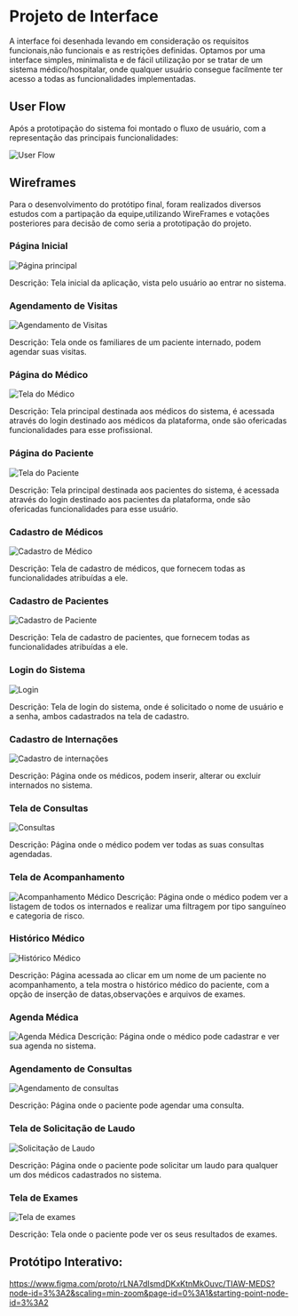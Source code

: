 
# Projeto de Interface

A interface foi desenhada levando em consideração os requisitos funcionais,não funcionais e as restrições definidas. Optamos por uma interface simples, minimalista e de fácil utilização por se tratar de um sistema médico/hospitalar, onde qualquer usuário consegue facilmente ter acesso a todas as funcionalidades implementadas.

## User Flow

Após a prototipação do sistema foi montado o fluxo de usuário, com a representação das principais funcionalidades:

![User Flow](https://github.com/ICEI-PUC-Minas-PPLES-TI/PLF-ES-2021-2-TI1-7924100-sistema-hospitalar/blob/master/Documentacao/images/USER%20FLOW%20MEDS.png)


## Wireframes

Para o desenvolvimento do protótipo final, foram realizados diversos estudos com a partipação da equipe,utilizando WireFrames e votações posteriores para decisão de como seria a prototipação do projeto.

### Página Inicial </br>
![Página principal](https://user-images.githubusercontent.com/90854484/146228022-5e043dee-149b-40fd-9515-54707c8e2448.png)

Descrição: Tela inicial da aplicação, vista pelo usuário ao entrar no sistema.

### Agendamento de Visitas </br>
![Agendamento de Visitas](https://user-images.githubusercontent.com/90854484/146230379-bc7551eb-8eb0-4be8-9809-fce708741762.png)

Descrição: Tela onde os familiares de um paciente internado, podem agendar suas visitas.

### Página do Médico </br>
![Tela do Médico](https://user-images.githubusercontent.com/90854484/146228196-148395e9-6c15-4764-85f9-5189b852e95e.png)

Descrição: Tela principal destinada aos médicos do sistema, é acessada através do login destinado aos médicos da plataforma, onde são ofericadas funcionalidades para esse profissional.

### Página do Paciente </br>
![Tela do Paciente](https://user-images.githubusercontent.com/90854484/146228270-6ac739d5-2e58-42c1-b687-7b89674a7a81.png)

Descrição: Tela principal destinada aos pacientes do sistema, é acessada através do login destinado aos pacientes da plataforma, onde são ofericadas funcionalidades para esse usuário.

### Cadastro de Médicos </br>
![Cadastro de Médico](https://user-images.githubusercontent.com/90854484/146228809-33775554-42ef-4a23-a09e-17e9703f173b.png)

Descrição: Tela de cadastro de médicos, que fornecem todas as funcionalidades atribuídas a ele.

### Cadastro de Pacientes </br>
![Cadastro de Paciente](https://user-images.githubusercontent.com/90854484/146228883-b1aa058c-a2f6-4420-ac65-6e4a53428a51.png)

Descrição: Tela de cadastro de pacientes, que fornecem todas as funcionalidades atribuídas a ele.

### Login do Sistema </br>
![Login](https://user-images.githubusercontent.com/90854484/146229128-1bb6c03c-e0bd-4b04-a74d-5a9084c71288.png)

Descrição: Tela de login do sistema, onde é solicitado o nome de usuário e a senha, ambos cadastrados na tela de cadastro.

### Cadastro de Internações </br>
![Cadastro de internações](https://user-images.githubusercontent.com/90854484/146229312-0be91750-d6c0-4fea-af99-538fc43ba5d4.png)

Descrição: Página onde os médicos, podem inserir, alterar ou excluir internados no sistema.

### Tela de Consultas </br>
![Consultas](https://user-images.githubusercontent.com/90854484/146229372-60aac190-0a2a-4919-bb5a-10a97d0ad6c5.png)

Descrição: Página onde o médico podem ver todas as suas consultas agendadas.

### Tela de Acompanhamento </br>
![Acompanhamento Médico](https://user-images.githubusercontent.com/90854484/146232107-bec9619d-ab57-42ff-8e72-bd97a5632227.png)
Descrição: Página onde o médico podem ver a listagem de todos os internados e realizar uma filtragem por tipo sanguíneo e categoria de risco.

### Histórico Médico </br>
![Histórico Médico](https://user-images.githubusercontent.com/90854484/146229474-aa2877d2-9993-444a-912c-b70065d2ad46.png)

Descrição: Página acessada ao clicar em um nome de um paciente no acompanhamento, a tela mostra o histórico médico do paciente, com a opção de inserção de datas,observações e arquivos de exames.

### Agenda Médica </br>
![Agenda Médica](https://user-images.githubusercontent.com/90854484/146231774-98f5d828-2bfd-4f18-ae15-65006a236284.png)
Descrição: Página onde o médico pode cadastrar e ver sua agenda no sistema.

### Agendamento de Consultas </br>
![Agendamento de consultas](https://user-images.githubusercontent.com/90854484/146229890-9e02046c-48d0-4eaa-ba4b-84d463e26125.png)

Descrição: Página onde o paciente pode agendar uma consulta.

### Tela de Solicitação de Laudo
![Solicitação de Laudo](https://user-images.githubusercontent.com/90854484/146229855-b4ee97b9-8a56-4364-815a-b461572872b1.png)

Descrição: Página onde o paciente pode solicitar um laudo para qualquer um dos médicos cadastrados no sistema.

### Tela de Exames </br>
![Tela de exames](https://user-images.githubusercontent.com/90854484/146229757-a2533ad0-6260-4284-b3f0-dda553d73166.png)

Descrição: Tela onde o paciente pode ver os seus resultados de exames.

## Protótipo Interativo:

https://www.figma.com/proto/rLNA7dIsmdDKxKtnMkOuvc/TIAW-MEDS?node-id=3%3A2&scaling=min-zoom&page-id=0%3A1&starting-point-node-id=3%3A2

